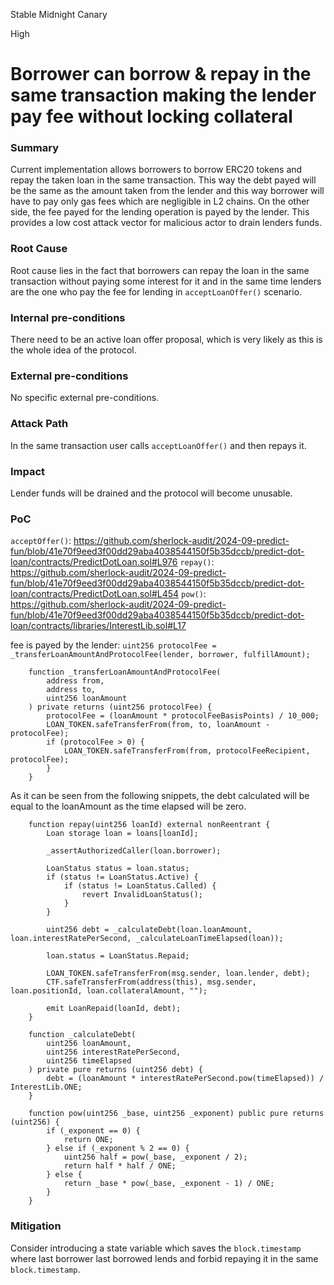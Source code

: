 Stable Midnight Canary

High

# Borrower can borrow & repay in the same transaction making the lender pay fee without locking collateral

### Summary

Current implementation allows borrowers to borrow ERC20 tokens and repay the taken loan in the same transaction. This way the debt payed will be the same as the amount taken from the lender and this way borrower will have to pay only gas fees which are negligible in L2 chains. On the other side, the fee payed for the lending operation is payed by the lender. This provides a low cost attack vector for malicious actor to drain lenders funds.

### Root Cause

Root cause lies in the fact that borrowers can repay the loan in the same transaction without paying some interest for it and in the same time lenders are the one who pay the fee for lending in `acceptLoanOffer()` scenario.

### Internal pre-conditions

There need to be an active loan offer proposal, which is very likely as this is the whole idea of the protocol.

### External pre-conditions

No specific external pre-conditions.

### Attack Path

In the same transaction user calls `acceptLoanOffer()` and then repays it.

### Impact

Lender funds will be drained and the protocol will become unusable.

### PoC

`acceptOffer()`:
https://github.com/sherlock-audit/2024-09-predict-fun/blob/41e70f9eed3f00dd29aba4038544150f5b35dccb/predict-dot-loan/contracts/PredictDotLoan.sol#L976
`repay()`:
https://github.com/sherlock-audit/2024-09-predict-fun/blob/41e70f9eed3f00dd29aba4038544150f5b35dccb/predict-dot-loan/contracts/PredictDotLoan.sol#L454
`pow()`: 
https://github.com/sherlock-audit/2024-09-predict-fun/blob/41e70f9eed3f00dd29aba4038544150f5b35dccb/predict-dot-loan/contracts/libraries/InterestLib.sol#L17

fee is payed by the lender:
`uint256 protocolFee = _transferLoanAmountAndProtocolFee(lender, borrower, fulfillAmount);`
```solidity
    function _transferLoanAmountAndProtocolFee(
        address from,
        address to,
        uint256 loanAmount
    ) private returns (uint256 protocolFee) {
        protocolFee = (loanAmount * protocolFeeBasisPoints) / 10_000;
        LOAN_TOKEN.safeTransferFrom(from, to, loanAmount - protocolFee);
        if (protocolFee > 0) {
            LOAN_TOKEN.safeTransferFrom(from, protocolFeeRecipient, protocolFee);
        }
    }
 ```

As it can be seen from the following snippets, the debt calculated will be equal to the loanAmount as the time elapsed will be zero.
```solidity
    function repay(uint256 loanId) external nonReentrant {
        Loan storage loan = loans[loanId];

        _assertAuthorizedCaller(loan.borrower);

        LoanStatus status = loan.status;
        if (status != LoanStatus.Active) {
            if (status != LoanStatus.Called) {
                revert InvalidLoanStatus();
            }
        }

        uint256 debt = _calculateDebt(loan.loanAmount, loan.interestRatePerSecond, _calculateLoanTimeElapsed(loan));

        loan.status = LoanStatus.Repaid;

        LOAN_TOKEN.safeTransferFrom(msg.sender, loan.lender, debt);
        CTF.safeTransferFrom(address(this), msg.sender, loan.positionId, loan.collateralAmount, "");

        emit LoanRepaid(loanId, debt);
    }
```

```solidity
    function _calculateDebt(
        uint256 loanAmount,
        uint256 interestRatePerSecond,
        uint256 timeElapsed
    ) private pure returns (uint256 debt) {
        debt = (loanAmount * interestRatePerSecond.pow(timeElapsed)) / InterestLib.ONE;
    }
```

```solidity
    function pow(uint256 _base, uint256 _exponent) public pure returns (uint256) {
        if (_exponent == 0) {
            return ONE;
        } else if (_exponent % 2 == 0) {
            uint256 half = pow(_base, _exponent / 2);
            return half * half / ONE;
        } else {
            return _base * pow(_base, _exponent - 1) / ONE;
        }
    }
```

### Mitigation

Consider introducing a state variable which saves the `block.timestamp` where last borrower last borrowed lends and forbid repaying it in the same `block.timestamp`.